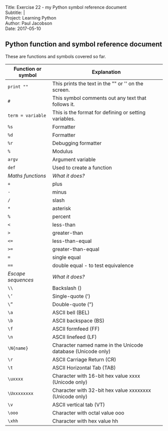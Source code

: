 Title:  Exercise 22 - my Python symbol reference document  
Subtitle:  |  
Project: Learning Python  
Author:  Paul Jacobson  
Date: 2017-05-10  

## Python function and symbol reference document

These are functions and symbols covered so far.

| **Function or symbol** | **Explanation** |
| --- | --- |
| `print ""` | This prints the text in the "" or '' on the screen. |
| `#` | This symbol comments out any text that follows it. |
| `term = variable` | This is the format for defining or setting variables. |
| `%s` | Formatter |
| `%d` | Formatter |
| `%r` | Debugging formatter |
| `%` | Modulus |
| `argv` | Argument variable |
| `def` | Used to create a function |
| *Maths functions* | *What it does?* |
| `+` | plus |
| `-` | minus |
| `/` | slash |
| `*` | asterisk |
| `%` | percent |
| `<` | less-than |
| `>` | greater-than |
| `<=` | less-than-equal |
| `>=` | greater-than-equal |
| `=` | single equal |
| `==` | double equal - to test equivalence |
| *Escape sequences* | *What it does?* |
| `\\` | Backslash () |
| `\’` | Single-quote (’) |
| `\”` | Double-quote (”) |
| `\a` | ASCII bell (BEL) |
| `\b` | ASCII backspace (BS) |
| `\f` | ASCII formfeed (FF) |
| `\n` | ASCII linefeed (LF) |
| `\N{name}` | Character named name in the Unicode database (Unicode only) |
| `\r` | ASCII Carriage Return (CR) |
| `\t` | ASCII Horizontal Tab (TAB) |
| `\uxxxx` | Character with 16-bit hex value xxxx (Unicode only) |
| `\Uxxxxxxxx` | Character with 32-bit hex value xxxxxxxx (Unicode only) |
| `\v` | ASCII vertical tab (VT) |
| `\ooo` | Character with octal value ooo |
| `\xhh` | Character with hex value hh |
